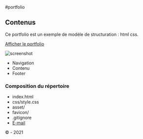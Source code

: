 #portfolio

## Contenus

Ce portfolio est un exemple de modèle de structuration : html css.

[Afficher le portfolio]("https://github.com/MDG-92/Portfolio.git")

![screenshot]("")

* Navigation
* Contenu
* Footer

### Composition du répertoire

* index.html
* css/style.css
* asset/
* favicon/
* .gitignore
* [E-mail](m.njimeakwa@gmail.com)

&copy;  - 2021
